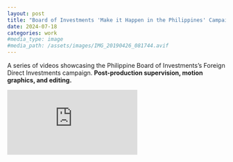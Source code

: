 ```yaml
---
layout: post
title: "Board of Investments 'Make it Happen in the Philippines' Campaign (2023)"
date: 2024-07-18
categories: work
#media_type: image
#media_path: /assets/images/IMG_20190426_081744.avif
---
```


A series of videos showcasing the Philippine Board of Investments’s Foreign Direct Investments campaign. **Post-production supervision, motion graphics, and editing.**

<!-- Embed YouTube Video -->
<div class="video-container">
  <iframe src="https://www.youtube-nocookie.com/embed/Xe876u9Q91s?si=yl0ov_aDU8DGw1eo" 
          title="YouTube video player" 
          frameborder="0" 
          allow="accelerometer; autoplay; clipboard-write; encrypted-media; gyroscope; picture-in-picture; web-share" 
          referrerpolicy="strict-origin-when-cross-origin" 
          allowfullscreen></iframe>
</div>
